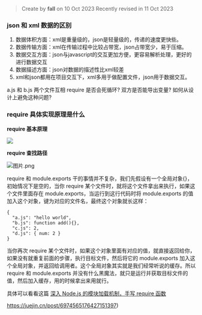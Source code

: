 > Create by **fall** on 10 Oct 2023
> Recently revised in 11 Oct 2023

### json 和 xml 数据的区别

1. 数据体积方面：xml是重量级的，json是轻量级的，传递的速度更快些。 
2. 数据传输方面：xml在传输过程中比较占带宽，json占带宽少，易于压缩。 
3. 数据交互方面：json与javascript的交互更加方便，更容易解析处理，更好的进行数据交互 
4. 数据描述方面：json对数据的描述性比xml较差 
5. xml和json都用在项目交互下，xml多用于做配置文件，json用于数据交互。 

a.js 和 b.js 两个文件互相 require 是否会死循环? 双方是否能导出变量? 如何从设计上避免这种问题?

### require 具体实现原理是什么

**require 基本原理**

 <img src="https://p9-juejin.byteimg.com/tos-cn-i-k3u1fbpfcp/0f1dbabee4d849d3a3e018c91f04c619~tplv-k3u1fbpfcp-watermark.image"  />

**require 查找路径**

<img src="https://p9-juejin.byteimg.com/tos-cn-i-k3u1fbpfcp/e49999989bcf496facdbc91179bebd71~tplv-k3u1fbpfcp-watermark.image" alt="图片.png" />

require 和 module.exports 干的事情并不复杂，我们先假设有一个全局对象{}，初始情况下是空的，当你 require 某个文件时，就将这个文件拿出来执行，如果这个文件里面存在 module.exports，当运行到这行代码时将 module.exports 的值加入这个对象，键为对应的文件名，最终这个对象就长这样：

```
{
  "a.js": "hello world",
  "b.js": function add(){},
  "c.js": 2,
  "d.js": { num: 2 }
}
```

当你再次 require 某个文件时，如果这个对象里面有对应的值，就直接返回给你，如果没有就重复前面的步骤，执行目标文件，然后将它的 module.exports 加入这个全局对象，并返回给调用者。这个全局对象其实就是我们经常听说的缓存。所以 require 和 module.exports 并没有什么黑魔法，就只是运行并获取目标文件的值，然后加入缓存，用的时候拿出来用就行。

具体可以看看这篇 [深入 Node.js 的模块加载机制，手写 require 函数](https://juejin.cn/post/6866973719634542606)

https://juejin.cn/post/6974565176427151397)